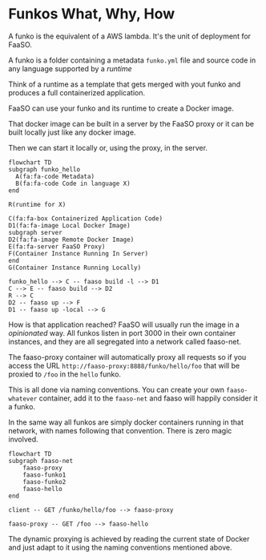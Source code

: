 # Funkos What, Why, How

A funko is the equivalent of a AWS lambda. It's the unit
of deployment for FaaSO.

A funko is a folder containing a metadata `funko.yml` file
and source code in any language supported by a *runtime*

Think of a runtime as a template that gets merged with yout
funko and produces a full containerized application.

FaaSO can use your funko and its runtime to create a Docker image.

That docker image can be built in a server by the FaaSO proxy or it can be
built locally just like any docker image.

Then we can start it locally or, using the proxy, in the server.

```mermaid
flowchart TD
subgraph funko_hello
  A(fa:fa-code Metadata)
  B(fa:fa-code Code in language X)
end

R(runtime for X)

C(fa:fa-box Containerized Application Code)
D1(fa:fa-image Local Docker Image)
subgraph server
D2(fa:fa-image Remote Docker Image)
E(fa:fa-server FaaSO Proxy)
F(Container Instance Running In Server)
end
G(Container Instance Running Locally)

funko_hello --> C -- faaso build -l --> D1
C --> E -- faaso build --> D2
R --> C
D2 -- faaso up --> F
D1 -- faaso up -local --> G
```

How is that application reached? FaaSO will usually run the image
in a *opinionated* way. All funkos listen in port 3000 in their own
container instances, and they are all segregated into a network called
faaso-net.

The faaso-proxy container will automatically proxy all requests so if you access the URL `http://faaso-proxy:8888/funko/hello/foo` that will be
proxied to `/foo` in the `hello` funko.

This is all done via naming conventions. You can create your own `faaso-whatever` container, add it to the `faaso-net` and faaso will
happily consider it a funko.

In the same way all funkos are simply docker containers running in that
network, with names following that convention. There is zero magic
involved.

```mermaid
flowchart TD
subgraph faaso-net
    faaso-proxy
    faaso-funko1
    faaso-funko2
    faaso-hello
end

client -- GET /funko/hello/foo --> faaso-proxy

faaso-proxy -- GET /foo --> faaso-hello
```

The dynamic proxying is achieved by reading the current state of
Docker and just adapt to it using the naming conventions mentioned
above.
